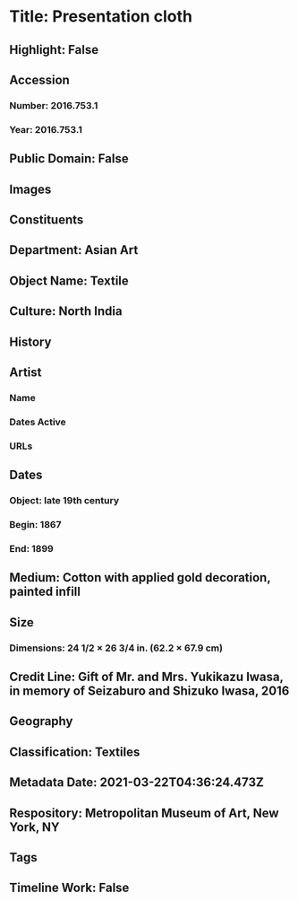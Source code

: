 # Title: Presentation cloth
## Highlight: False
## Accession
### Number: 2016.753.1
### Year: 2016.753.1
## Public Domain: False
## Images
## Constituents
## Department: Asian Art
## Object Name: Textile
## Culture: North India
## History
## Artist
### Name
### Dates Active
### URLs
## Dates
### Object: late 19th century
### Begin: 1867
### End: 1899
## Medium: Cotton with applied gold decoration, painted infill
## Size
### Dimensions: 24 1/2 × 26 3/4 in. (62.2 × 67.9 cm)
## Credit Line: Gift of Mr. and Mrs. Yukikazu Iwasa, in memory of Seizaburo and Shizuko Iwasa, 2016
## Geography
## Classification: Textiles
## Metadata Date: 2021-03-22T04:36:24.473Z
## Respository: Metropolitan Museum of Art, New York, NY
## Tags
## Timeline Work: False